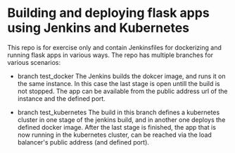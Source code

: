 
# Building and deploying flask apps using Jenkins and Kubernetes 

This repo is for exercise only and contain Jenkinsfiles for dockerizing and running flask apps in various ways. The repo has multiple branches for various scenarios: 

- branch test_docker
	The Jenkins builds the dokcer image, and runs it on the same instance. In this case the last stage is open untill the build is not stopped. The app can be available from the public address url of the instance and the defined port. 

- branch test_kubernetes
	The build in this branch defines a kubernetes cluster in one stage of the jenkins build, and in another one deploys the defined docker image. After the last stage is finished, the app that is now running in the kubernetes cluster, can be reached via the load balancer's public address (and defined port). 
